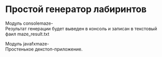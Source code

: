 # Простой генератор лабиринтов
 
Модуль consolemaze-  
Результат генерации будет выведен в консоль и записан в текстовый фаил maze_result.txt  

Модуль javafxmaze-  
Простенькое декстоп-приложение.